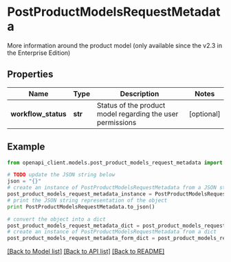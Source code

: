 # PostProductModelsRequestMetadata

More information around the product model (only available since the v2.3 in the Enterprise Edition)

## Properties
Name | Type | Description | Notes
------------ | ------------- | ------------- | -------------
**workflow_status** | **str** | Status of the product model regarding the user permissions | [optional] 

## Example

```python
from openapi_client.models.post_product_models_request_metadata import PostProductModelsRequestMetadata

# TODO update the JSON string below
json = "{}"
# create an instance of PostProductModelsRequestMetadata from a JSON string
post_product_models_request_metadata_instance = PostProductModelsRequestMetadata.from_json(json)
# print the JSON string representation of the object
print PostProductModelsRequestMetadata.to_json()

# convert the object into a dict
post_product_models_request_metadata_dict = post_product_models_request_metadata_instance.to_dict()
# create an instance of PostProductModelsRequestMetadata from a dict
post_product_models_request_metadata_form_dict = post_product_models_request_metadata.from_dict(post_product_models_request_metadata_dict)
```
[[Back to Model list]](../README.md#documentation-for-models) [[Back to API list]](../README.md#documentation-for-api-endpoints) [[Back to README]](../README.md)


